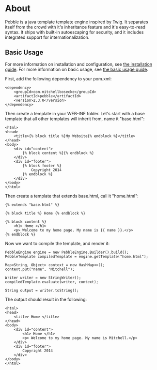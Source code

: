 # About
Pebble is a java template template engine inspired by [Twig](http://twig.sensiolabs.org/).
It separates itself from the crowd
with it's inheritance feature and it's easy-to-read syntax. It ships with built-in autoescaping for
security, and it includes integrated support for internationalization.

## Basic Usage
For more information on installation and configuration, see [the installation guide](documentation/guide/installation).
For more information on basic usage, see [the basic usage guide](documentation/guide/basic-usage).

First, add the following dependency to your pom.xml:
```
<dependency>
	<groupId>com.mitchellbosecke</groupId>
	<artifactId>pebble</artifactId>
	<version>2.3.0</version>
</dependency>
```

Then create a template in your WEB-INF folder. Let's start with a base template that all
other templates will inherit from, name it "base.html":
```
<html>
<head>
	<title>{% block title %}My Website{% endblock %}</title>
</head>
<body>
	<div id="content">
		{% block content %}{% endblock %}
	</div>
	<div id="footer">
		{% block footer %}
			Copyright 2014
		{% endblock %}
	</div>
</body>
</html>
```
Then create a template that extends base.html, call it "home.html":
```
{% extends "base.html" %}

{% block title %} Home {% endblock %}

{% block content %}
	<h1> Home </h1>
	<p> Welcome to my home page. My name is {{ name }}.</p>
{% endblock %}
```
Now we want to compile the template, and render it:
```
PebbleEngine engine = new PebbleEngine.Builder().build();
PebbleTemplate compiledTemplate = engine.getTemplate("home.html");

Map<String, Object> context = new HashMap<>();
context.put("name", "Mitchell");

Writer writer = new StringWriter();
compiledTemplate.evaluate(writer, context);

String output = writer.toString();
```
The output should result in the following:
```
<html>
<head>
	<title> Home </title>
</head>
<body>
	<div id="content">
		<h1> Home </h1>
	    <p> Welcome to my home page. My name is Mitchell.</p>
	</div>
	<div id="footer">
		Copyright 2014
	</div>
</body>
</html>
```
